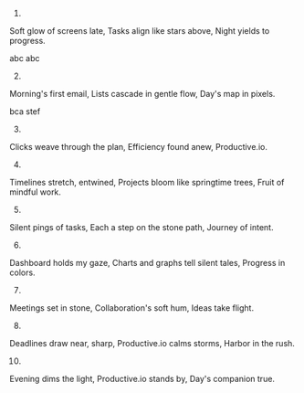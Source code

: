 1.
Soft glow of screens late,
Tasks align like stars above,
Night yields to progress.

abc
abc

2.
Morning's first email,
Lists cascade in gentle flow,
Day's map in pixels.

bca
stef

3.
Clicks weave through the plan,
Efficiency found anew,
Productive.io.

4.
Timelines stretch, entwined,
Projects bloom like springtime trees,
Fruit of mindful work.

5.
Silent pings of tasks,
Each a step on the stone path,
Journey of intent.

6.
Dashboard holds my gaze,
Charts and graphs tell silent tales,
Progress in colors.

7.
Meetings set in stone,
Collaboration's soft hum,
Ideas take flight.

8.
Deadlines draw near, sharp,
Productive.io calms storms,
Harbor in the rush.

10.
Evening dims the light,
Productive.io stands by,
Day's companion true.
